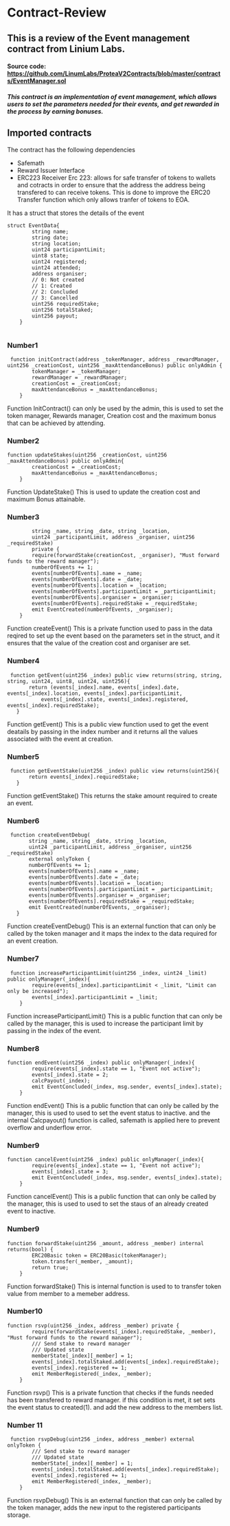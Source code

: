 # Contract-Review
## This is a review of the Event management contract from Linium Labs.
#### Source code: https://github.com/LinumLabs/ProteaV2Contracts/blob/master/contracts/EventManager.sol


##### This contract is an implementation of event management, which allows users to set the parameters needed for their events, and get rewarded in the process by earning bonuses.


## Imported contracts
The contract has the following dependencies
 
- Safemath 
- Reward Issuer Interface
- ERC223 Receiver
Erc 223: allows for safe transfer of tokens to wallets and cotracts in order to ensure that the address the address being transfered to can receive tokens. This is done to improve the ERC20 Transfer function  which only allows tranfer of tokens to EOA.


It has a struct that stores the details of the event 

```
struct EventData{
        string name;
        string date;
        string location;
        uint24 participantLimit;
        uint8 state;        
        uint24 registered;
        uint24 attended;
        address organiser;
        // 0: Not created
        // 1: Created
        // 2: Concluded
        // 3: Cancelled
        uint256 requiredStake;
        uint256 totalStaked;
        uint256 payout;
    }
    
 ```


### Number1

```
 function initContract(address _tokenManager, address _rewardManager, uint256 _creationCost, uint256 _maxAttendanceBonus) public onlyAdmin {
        tokenManager = _tokenManager;
        rewardManager = _rewardManager;
        creationCost = _creationCost;
        maxAttendanceBonus = _maxAttendanceBonus;
    }
 ```

Function InitContract() can only be used by the admin, this is used to set the token manager, Rewards manager, Creation cost and the maximum bonus that can be achieved by attending.


### Number2
```
function updateStakes(uint256 _creationCost, uint256 _maxAttendanceBonus) public onlyAdmin{
        creationCost = _creationCost;
        maxAttendanceBonus = _maxAttendanceBonus;
    }
```




Function UpdateStake() This is used to update the creation cost and maximum Bonus attainable. 

### Number3
``` function createEvent(
        string _name, string _date, string _location, 
        uint24 _participantLimit, address _organiser, uint256 _requiredStake) 
        private {
        require(forwardStake(creationCost, _organiser), "Must forward funds to the reward manager");
        numberOfEvents += 1;
        events[numberOfEvents].name = _name;
        events[numberOfEvents].date = _date;
        events[numberOfEvents].location = _location;
        events[numberOfEvents].participantLimit = _participantLimit;
        events[numberOfEvents].organiser = _organiser;
        events[numberOfEvents].requiredStake = _requiredStake;
        emit EventCreated(numberOfEvents, _organiser);
    } 
```

Function createEvent() This is a private function  used to pass in the data reqired to set up the event based on the parameters set in the struct, and it ensures that the value of the creation cost and organiser are set.
 ### Number4 
 ```
  function getEvent(uint256 _index) public view returns(string, string, string, uint24, uint8, uint24, uint256){
        return (events[_index].name, events[_index].date, events[_index].location, events[_index].participantLimit, 
            events[_index].state, events[_index].registered, events[_index].requiredStake);
    }
```
Function getEvent() This is a public view function  used to get the event deatails by passing in the index number and it returns all the values associated with the event at creation.

 ### Number5
 ```
  function getEventStake(uint256 _index) public view returns(uint256){
        return events[_index].requiredStake;
    }
```
Function getEventStake() This returns the stake amount required to create an event.

 ### Number6
 ```
  function createEventDebug(
        string _name, string _date, string _location, 
        uint24 _participantLimit, address _organiser, uint256 _requiredStake) 
        external onlyToken {
        numberOfEvents += 1;
        events[numberOfEvents].name = _name;
        events[numberOfEvents].date = _date;
        events[numberOfEvents].location = _location;
        events[numberOfEvents].participantLimit = _participantLimit;
        events[numberOfEvents].organiser = _organiser;
        events[numberOfEvents].requiredStake = _requiredStake;
        emit EventCreated(numberOfEvents, _organiser);
    }
```
Function createEventDebug() This is an external function that can only be called by the token manager and it maps the index to the data required for an event creation.

### Number7
```
 function increaseParticipantLimit(uint256 _index, uint24 _limit) public onlyManager(_index){
        require(events[_index].participantLimit < _limit, "Limit can only be increased");
        events[_index].participantLimit = _limit;
    }
```
Function increaseParticipantLimit() This is a public function that can only be called by the manager, this is used to increase the participant limit by passing in the index of the event.

### Number8
```
function endEvent(uint256 _index) public onlyManager(_index){
        require(events[_index].state == 1, "Event not active");
        events[_index].state = 2;
        calcPayout(_index);
        emit EventConcluded(_index, msg.sender, events[_index].state);
    }
```
Function endEvent() This is a public function that can only be called by the manager, this is used to used to set the event status to inactive. and the internal Calcpayout() function is called, safemath is applied here to prevent overflow and underflow error.

### Number9
```
function cancelEvent(uint256 _index) public onlyManager(_index){
        require(events[_index].state == 1, "Event not active");
        events[_index].state = 3;
        emit EventConcluded(_index, msg.sender, events[_index].state);
    }
```
Function cancelEvent() This is a public function that can only be called by the manager, this is used to used to set the staus of an already created event to inactive.
### Number9
```
function forwardStake(uint256 _amount, address _member) internal returns(bool) {
        ERC20Basic token = ERC20Basic(tokenManager);
        token.transfer(_member, _amount);    
        return true;
    }
```
Function forwardStake() This is internal function is used to to transfer token value from member to a memeber address.
### Number10
```
function rsvp(uint256 _index, address _member) private {
        require(forwardStake(events[_index].requiredStake, _member), "Must forward funds to the reward manager");
        /// Send stake to reward manager
        /// Updated state
        memberState[_index][_member] = 1;
        events[_index].totalStaked.add(events[_index].requiredStake);
        events[_index].registered += 1;
        emit MemberRegistered(_index, _member);
    }
```
Function rsvp() This is a private function that checks if the funds needed has been transfered to reward manager. if this condition is met, it set sets the event status to created(1). and add the new address to the members list.

### Number 11
```
 function rsvpDebug(uint256 _index, address _member) external onlyToken {
        /// Send stake to reward manager
        /// Updated state
        memberState[_index][_member] = 1;
        events[_index].totalStaked.add(events[_index].requiredStake);
        events[_index].registered += 1;
        emit MemberRegistered(_index, _member);
    }
```
Function rsvpDebug() This is an external function that can only be called by the token manager, adds the new input to the registered participants storage.




